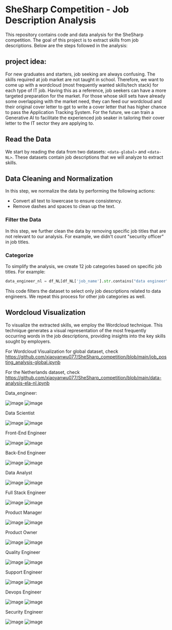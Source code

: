 # SheSharp Competition - Job Description Analysis

This repository contains code and data analysis for the SheSharp competition. The goal of this project is to extract skills from job descriptions. Below are the steps followed in the analysis:

## project idea: 
For new graduates and starters, job seeking are always confusing. The skills required at job market are not taught in school. Therefore, we want to come up with a wordcloud (most frequently wanted skills/tech stack) for each type of IT job. Having this as a reference, job seekers can have a more targeted preparation for the market. For those whose skill sets have already some overlapping with the market need, they can feed our wordcloud and their original cover letter to gpt to write a cover letter that has higher chance to pass the Application Tracking System. For the future, we can train a Generative AI to facilitate the experienced job seaker in tailoring their cover letter to the IT sector they are applying to.


## Read the Data
We start by reading the data from two datasets: `<data-global>` and `<data-NL>`. These datasets contain job descriptions that we will analyze to extract skills.

## Data Cleaning and Normalization
In this step, we normalize the data by performing the following actions:
- Convert all text to lowercase to ensure consistency.
- Remove dashes and spaces to clean up the text.

### Filter the Data
In this step, we further clean the data by removing specific job titles that are not relevant to our analysis. For example, we didn't count "security officer" in job titles.

### Categorize 
To simplify the analysis, we create 12 job categories based on specific job titles. For example:
```python
data_engineer_nl = df_NL[df_NL['job_name'].str.contains("data engineer")] 
```
This code filters the dataset to select only job descriptions related to data engineers. We repeat this process for other job categories as well.

## Wordcloud Visualization
To visualize the extracted skills, we employ the Wordcloud technique. This technique generates a visual representation of the most frequently occurring words in the job descriptions, providing insights into the key skills sought by employers.

For Wordcloud Visualization for global dataset, check https://github.com/xiaoyanwu077/SheSharp_competition/blob/main/job_posting_analysis-global.ipynb

For the Netherlands dataset, check https://github.com/xiaoyanwu077/SheSharp_competition/blob/main/data-analysis-ela-nl.ipynb

Data_engineer:

![image](https://github.com/xiaoyanwu077/SheSharp_competition/assets/56236129/0118b9d3-0709-441e-b40f-17d0d0b51843)
![image](https://github.com/xiaoyanwu077/SheSharp_competition/assets/56236129/50feeef4-928b-4f6a-bb61-14a4903d6087)


Data Scientist

![image](https://github.com/xiaoyanwu077/SheSharp_competition/assets/56236129/e20435ac-38a5-466d-8e16-dbb09c637328)
![image](https://github.com/xiaoyanwu077/SheSharp_competition/assets/56236129/6a8d8f2a-08db-424d-ae30-bf97e6e3691a)


Front-End Engineer

![image](https://github.com/xiaoyanwu077/SheSharp_competition/assets/56236129/dc0fafed-8dfe-45d5-815d-a60071df4a20)
![image](https://github.com/xiaoyanwu077/SheSharp_competition/assets/56236129/7597756d-5d29-4ffe-b53d-6216c2ef2e12)


Back-End Engineer

![image](https://github.com/xiaoyanwu077/SheSharp_competition/assets/56236129/dcfaa8e3-65c1-414c-b023-61403ab9bcb3)
![image](https://github.com/xiaoyanwu077/SheSharp_competition/assets/56236129/9293aef3-37f9-48cf-afe6-76f925de2791)


Data Analyst

![image](https://github.com/xiaoyanwu077/SheSharp_competition/assets/56236129/b45412e0-77af-4dc5-8631-67e9c85dd142)
![image](https://github.com/xiaoyanwu077/SheSharp_competition/assets/56236129/3392b7d7-d35d-484c-8780-3bd29056df62)


Full Stack Engineer

![image](https://github.com/xiaoyanwu077/SheSharp_competition/assets/56236129/9d5e2d7e-53fc-4ef9-b4b2-f14693ffbd1f)
![image](https://github.com/xiaoyanwu077/SheSharp_competition/assets/56236129/078f9630-92c1-4364-891c-e8a57c618443)


Product Manager

![image](https://github.com/xiaoyanwu077/SheSharp_competition/assets/56236129/f39bf800-5990-485f-86e8-00819b826225)
![image](https://github.com/xiaoyanwu077/SheSharp_competition/assets/56236129/5338406b-ddcc-43a6-b85d-d99c2552b67a)


Product Owner

![image](https://github.com/xiaoyanwu077/SheSharp_competition/assets/56236129/4146adb5-e860-49b4-8a82-c6865299a777)
![image](https://github.com/xiaoyanwu077/SheSharp_competition/assets/56236129/8b30c9d8-0ae5-4d7a-b3cf-3b01b0987c0b)


Quality Engineer

![image](https://github.com/xiaoyanwu077/SheSharp_competition/assets/56236129/fd43b1b7-4f72-4c49-ab1c-bf39b814d7f4)
![image](https://github.com/xiaoyanwu077/SheSharp_competition/assets/56236129/286789de-bf10-434e-b931-66ecbeca6bb4)


Support Engineer

![image](https://github.com/xiaoyanwu077/SheSharp_competition/assets/56236129/cecdb3fc-c332-479d-8060-781d0cb7d0fb)
![image](https://github.com/xiaoyanwu077/SheSharp_competition/assets/56236129/7c2104e8-cd61-451b-915a-a35590aa13ff)


Devops Engineer

![image](https://github.com/xiaoyanwu077/SheSharp_competition/assets/56236129/56379fcc-6331-4339-ba0f-459e1d9fd759)
![image](https://github.com/xiaoyanwu077/SheSharp_competition/assets/56236129/276e6e0f-4924-4ff7-bfbd-55b4b035eb4e)


Security Engineer

![image](https://github.com/xiaoyanwu077/SheSharp_competition/assets/56236129/6e6d0452-e36d-41b3-acce-cf2f02d5da9e)
![image](https://github.com/xiaoyanwu077/SheSharp_competition/assets/56236129/23a40f0b-7071-4860-95b4-bdb2818038ce)

